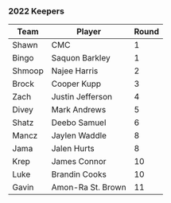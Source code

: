 ### 2022 Keepers

   Team    | Player           | Round
-----------|------------------|------
Shawn      | CMC              | 1
Bingo      | Saquon Barkley   | 1
Shmoop     | Najee Harris     | 2
Brock      | Cooper Kupp      | 3
Zach       | Justin Jefferson | 4
Divey      | Mark Andrews     | 5
Shatz      | Deebo Samuel     | 6
Mancz      | Jaylen Waddle    | 8
Jama       | Jalen Hurts      | 8
Krep       | James Connor     | 10
Luke       | Brandin Cooks    | 10
Gavin      | Amon-Ra St. Brown| 11
